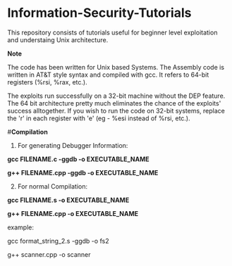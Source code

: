 # Information-Security-Tutorials
This repository consists of tutorials useful for beginner level exploitation and understaing Unix architecture.

**Note**

The code has been written for Unix based Systems.
The Assembly code is written in AT&T style syntax and compiled with gcc. It refers to 64-bit registers (%rsi, %rax, etc.). 

The exploits run successfully on a 32-bit machine without the DEP feature. The 64 bit architecture pretty much eliminates the chance of the exploits' success alltogether. If you wish to run the code on 32-bit systems, replace the 'r' in each register with 'e' (eg - %esi instead of %rsi, etc.).

#**Compilation**

1. For generating Debugger Information:

**gcc FILENAME.c -ggdb -o EXECUTABLE_NAME**

**g++ FILENAME.cpp -ggdb -o EXECUTABLE_NAME**

2. For normal Compilation:

**gcc FILENAME.s -o EXECUTABLE_NAME**

**g++ FILENAME.cpp -o EXECUTABLE_NAME**

example:

gcc format_string_2.s -ggdb -o fs2

g++ scanner.cpp -o scanner
